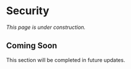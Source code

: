 # Security

*This page is under construction.*

## Coming Soon

This section will be completed in future updates.
